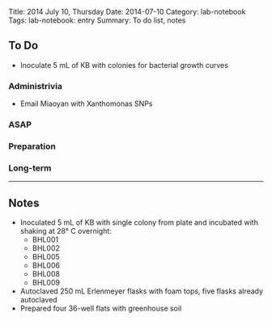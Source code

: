 Title: 2014 July 10, Thursday
Date: 2014-07-10
Category: lab-notebook
Tags: lab-notebook: entry
Summary: To do list, notes

## To Do ##

- Inoculate 5 mL of KB with colonies for bacterial growth curves

### Administrivia ###

- Email Miaoyan with Xanthomonas SNPs

### ASAP ###


### Preparation ###

### Long-term ###

***

## Notes ##

- Inoculated 5 mL of KB with single colony from plate and incubated with shaking at 28&deg; C overnight:
    - BHL001
    - BHL002
    - BHL005
    - BHL006
    - BHL008
    - BHL009
- Autoclaved 250 mL Erlenmeyer flasks with foam tops, five flasks already autoclaved
- Prepared four 36-well flats with greenhouse soil
